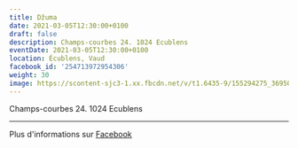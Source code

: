 ```yaml
---
title: Džuma
date: 2021-03-05T12:30:00+0100
draft: false
description: Champs-courbes 24. 1024 Ecublens
eventDate: 2021-03-05T12:30:00+0100
location: Écublens, Vaud
facebook_id: '254713972954306'
weight: 30
image: https://scontent-sjc3-1.xx.fbcdn.net/v/t1.6435-9/155294275_3695079563921169_4909597834044538694_n.jpg?_nc_cat=101&ccb=1-7&_nc_sid=9e60e4&_nc_ohc=hNtpoPq0bB8Q7kNvwETaNCR&_nc_oc=AdkDfk5FdMZKwO4IBzRccgB4absZVBt4BlsDVON-Twxyh6twTyku-iwh_DAeRRRmAzo&_nc_zt=23&_nc_ht=scontent-sjc3-1.xx&edm=ABTKTjYEAAAA&_nc_gid=_NDJ2OnbCA25xF60sHpkrQ&oh=00_AfQb8hOWMWXoIZkJirGhu139Y8GHj-26Pd-eWS7-E7fSjQ&oe=689FDC5B
---
```


Champs-courbes 24. 1024 Ecublens

---

Plus d'informations sur [Facebook](https://facebook.com/events/254713972954306)